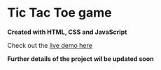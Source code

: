 # Tic Tac Toe game

**Created with HTML, CSS and JavaScript**

Check out the [live demo here](https://tictactoe-game-md.netlify.app/)

**Further details of the project wil be updated soon**
